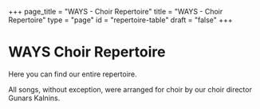 +++
page_title = "WAYS - Choir Repertoire"
title = "WAYS - Choir Repertoire"
type = "page"
id = "repertoire-table"
draft = "false"
+++
# WAYS Choir Repertoire

Here you can find our entire repertoire.

All songs, without exception, were arranged for choir by our choir director Gunars Kalnins.
